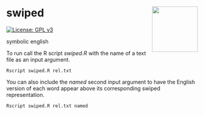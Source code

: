 # swiped <img src="sticker_swiped.png" align="right" width="120" />

[![License: GPL v3](https://img.shields.io/badge/License-GPL%20v3-blue.svg)](http://www.gnu.org/licenses/gpl-3.0)

symbolic english

To run call the R script *swiped.R* with the name of a text file as an input argument.

```console
Rscript swiped.R rel.txt
```

You can also include the *named* second input argument to have the English version of each word appear above its corresponding swiped representation.

```console
Rscript swiped.R rel.txt named
```
